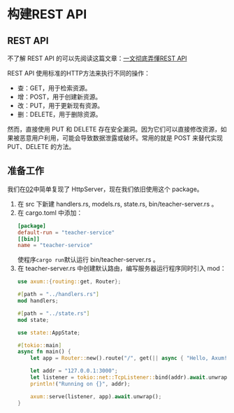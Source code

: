 # 构建REST API

## REST API
不了解 REST API 的可以先阅读这篇文章：[一文彻底弄懂REST API](https://zhuanlan.zhihu.com/p/536437382)

REST API 使用标准的HTTP方法来执行不同的操作：
- 查：GET，用于检索资源。
- 增：POST，用于创建新资源。
- 改：PUT，用于更新现有资源。
- 删：DELETE，用于删除资源。

然而，直接使用 PUT 和 DELETE 存在安全漏洞。因为它们可以直接修改资源，如果被恶意用户利用，可能会导致数据泄露或破坏。常用的就是 POST 来替代实现 PUT、DELETE 的方法。

## 准备工作
我们在[02](../02使用axum框架复现HttpServer)中简单复现了 HttpServer，现在我们依旧使用这个 package。
1. 在 src 下新建 handlers\.rs, models\.rs, state\.rs, bin/teacher-server\.rs 。
2. 在 cargo\.toml 中添加：
    ```toml
    [package]
    default-run = "teacher-service"
    [[bin]]
    name = "teacher-service"
    ```
   使程序`cargo run`默认运行 bin/teacher-server\.rs 。
3. 在 teacher-server\.rs 中创建默认路由，编写服务器运行程序同时引入 mod：
    ```rust
    use axum::{routing::get, Router};

    #[path = "../handlers.rs"]
    mod handlers;

    #[path = "../state.rs"]
    mod state;

    use state::AppState;

    #[tokio::main]
    async fn main() {
        let app = Router::new().route("/", get(|| async { "Hello, Axum!" }));

        let addr = "127.0.0.1:3000";
        let listener = tokio::net::TcpListener::bind(addr).await.unwrap();
        println!("Running on {}", addr);

        axum::serve(listener, app).await.unwrap();
    }
    ```